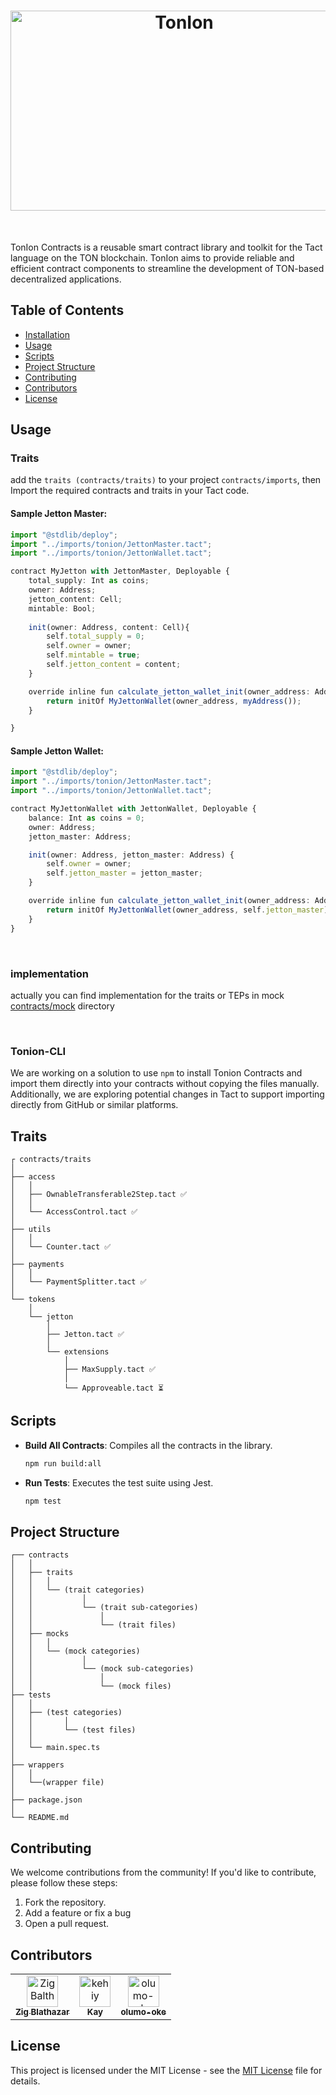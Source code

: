 <h1 align="center">
    <img alt="TonIon" src="./assets/banner.png" width="540" height="320" />
</h1>

<br/>

TonIon Contracts is a reusable smart contract library and toolkit for the Tact language on the TON blockchain. TonIon aims to provide reliable and efficient contract components to streamline the development of TON-based decentralized applications.

## Table of Contents

-   [Installation](#installation)
-   [Usage](#usage)
-   [Scripts](#scripts)
-   [Project Structure](#project-structure)
-   [Contributing](#contributing)
-   [Contributors](#contributors)
-   [License](#license)

## Usage

### Traits
add the `traits (contracts/traits)` to your project `contracts/imports`, then
Import the required contracts and traits in your Tact code.

#### Sample Jetton Master:

```ts
import "@stdlib/deploy";
import "../imports/tonion/JettonMaster.tact";
import "../imports/tonion/JettonWallet.tact";

contract MyJetton with JettonMaster, Deployable {
    total_supply: Int as coins;
    owner: Address;
    jetton_content: Cell;
    mintable: Bool;
    
    init(owner: Address, content: Cell){
        self.total_supply = 0;
        self.owner = owner;
        self.mintable = true;
        self.jetton_content = content;
    }

    override inline fun calculate_jetton_wallet_init(owner_address: Address): StateInit {
        return initOf MyJettonWallet(owner_address, myAddress());
    }

}
```

#### Sample Jetton Wallet:
```ts
import "@stdlib/deploy";
import "../imports/tonion/JettonMaster.tact";
import "../imports/tonion/JettonWallet.tact";

contract MyJettonWallet with JettonWallet, Deployable {
    balance: Int as coins = 0;
    owner: Address;
    jetton_master: Address;

    init(owner: Address, jetton_master: Address) {
        self.owner = owner;
        self.jetton_master = jetton_master;
    }

    override inline fun calculate_jetton_wallet_init(owner_address: Address): StateInit {
        return initOf MyJettonWallet(owner_address, self.jetton_master);
    }
}
```
<br>

### implementation
actually you can find implementation for the traits or TEPs in mock [contracts/mock](./contracts/mocks/) directory

<br>

### Tonion-CLI

We are working on a solution to use `npm` to install Tonion Contracts and import them directly into your contracts without copying the files manually.
Additionally, we are exploring potential changes in Tact to support importing directly from GitHub or similar platforms.

## Traits

```plaintext
┌ contracts/traits
│
├── access
│   │
│   ├── OwnableTransferable2Step.tact ✅
│   │
│   └── AccessControl.tact ✅
│
├── utils
│   │
│   └── Counter.tact ✅
│   
├── payments
│   │
│   └── PaymentSplitter.tact ✅
│   
└── tokens
    │
    └── jetton
        │
        ├── Jetton.tact ✅
        │
        └── extensions
            │
            ├── MaxSupply.tact ✅
            │
            └── Approveable.tact ⏳
```

## Scripts

-   **Build All Contracts**: Compiles all the contracts in the library.

    ```sh
    npm run build:all
    ```

-   **Run Tests**: Executes the test suite using Jest.
    ```sh
    npm test
    ```

## Project Structure

```plaintext
┌── contracts
│   │
│   ├── traits
│   │   │
│   │   └── (trait categories)
│   │           │
│   │           └── (trait sub-categories)
│   │               │
│   │               └── (trait files)
│   ├── mocks
│   │   │
│   │   └── (mock categories)
│   │           │
│   │           └── (mock sub-categories)
│   │               │
│   │               └── (mock files)
├── tests
│   │
│   ├── (test categories)
│   │       │
│   │       └── (test files)
│   │
│   └── main.spec.ts
│
├── wrappers
│   │
│   └──(wrapper file)
│
├── package.json
│
└── README.md
```

## Contributing

We welcome contributions from the community! If you'd like to contribute, please follow these steps:

1. Fork the repository.
2. Add a feature or fix a bug
3. Open a pull request.

## Contributors

<!-- readme: contributors -start -->
<table>
	<tbody>
		<tr>
            <td align="center">
                <a href="https://github.com/ZigBalthazar">
                    <img src="https://avatars.githubusercontent.com/u/42387185?v=4" width="50;" alt="ZigBalthazar"/>
                    <br />
                    <sub><b>Zig Blathazar</b></sub>
                </a>
            </td>
            <td align="center">
                <a href="https://github.com/kehiy">
                    <img src="https://avatars.githubusercontent.com/u/89645414?v=4" width="50;" alt="kehiy"/>
                    <br />
                    <sub><b>Kay</b></sub>
                </a>
            </td>
            <td align="center">
                <a href="https://github.com/olumo-oke">
                    <img src="https://avatars.githubusercontent.com/u/173970179?v=4" width="50;" alt="olumo-oke"/>
                    <br />
                    <sub><b>olumo-oke</b></sub>
                </a>
            </td>
		</tr>
	<tbody>
</table>
<!-- readme: contributors -end -->

## License

This project is licensed under the MIT License - see the [MIT License](LICENSE) file for details.
